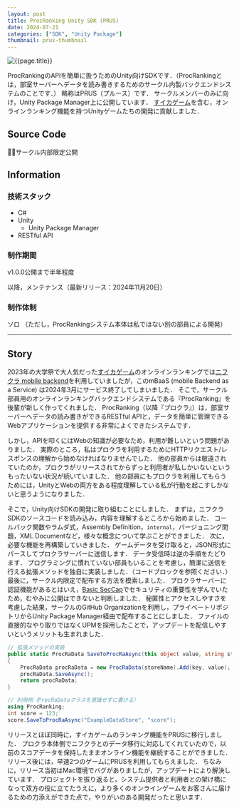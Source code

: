 ```yaml
---
layout: post
title: ProcRanking Unity SDK (PRUS)
date: 2024-07-21
categories: ["SDK", "Unity Package"]
thumbnail: prus-thumbnail
---
```


![{{page.title}}]({{site.baseurl}}/assets/images/prus-thumbnail.webp)

ProcRankingのAPIを簡単に扱うためのUnity向けSDKです．（ProcRankingとは，部室サーバーへデータを読み書きするためのサークル内製バックエンドシステムのことです．）
略称はPRUS（プルース）です．
サークルメンバーのみに向け，Unity Package Manager上に公開しています．
[すイカゲーム]({{site.baseurl}}/works/su-ika-game)を含む，オンラインランキング機能を持つUnityゲームたちの開発に貢献しました．

## Source Code

:bowing_man:サークル内部限定公開

## Information

### 技術スタック

- C#
- Unity
  - Unity Package Manager
- RESTful API

### 制作期間

v1.0.0公開まで半年程度

以降，メンテナンス（最新リリース：2024年11月20日）

### 制作体制

ソロ
（ただし，ProcRankingシステム本体は私ではない別の部員による開発）

---

## Story

2023年の大学祭で大人気だった[すイカゲーム]({{site.baseurl}}/works/su-ika-game)のオンラインランキングでは[ニフクラ mobile backend](https://mbaas.nifcloud.com/)を利用していましたが，このmBaaS (mobile Backend as a Service) は2024年3月にサービス終了してしまいました．
そこで，サークル部員用のオンラインランキングバックエンドシステムである『ProcRanking』を後輩が新しく作ってくれました．
ProcRanking（以降『プロクラ』）は，部室サーバーへデータの読み書きができるRESTful APIと，データを簡単に管理できるWebアプリケーションを提供する非常によくできたシステムです．

しかし，APIを叩くにはWebの知識が必要なため，利用が難しいという問題がありました．
実際のところ，私はプロクラを利用するためにHTTPリクエスト/レスポンスの理解から始めなければなりませんでした．
他の部員からは敬遠されていたのか，プロクラがリリースされてからずっと利用者が私しかいないというもったいない状況が続いていました．
他の部員にもプロクラを利用してもらうためには，UnityとWebの両方をある程度理解している私が行動を起こすしかないと思うようになりました．

そこで，Unity向けSDKの開発に取り組むことにしました．
まずは，ニフクラSDKのソースコードを読み込み，内容を理解するところから始めました．
コールバック関数やラムダ式，Assembly Definition，`internal`，バージョニング問題，XML Documentなど，様々な概念について学ぶことができました．
次に，必要な機能を再構築していきました．
ゲームデータを受け取ると，JSON形式にパースしてプロクラサーバーに送信します．
データ受信時は逆の手順をたどります．
プログラミングに慣れていない部員もいることを考慮し，簡潔に送信を行える拡張メソッドを独自に実装しました．（コードブロックを参照ください．）
最後に，サークル内限定で配布する方法を模索しました．
プロクラサーバーに認証機能があるとはいえ，[Basic SecCap](https://www.seccap.jp/basic/index.html)でセキュリティの重要性を学んでいたため，むやみに公開はできないと判断しました．
秘匿性とアクセスしやすさを考慮した結果，サークルのGitHub Organizationを利用し，プライベートリポジトリからUnity Package Manager経由で配布することにしました．
ファイルの直接的なやり取りではなくUPMを採用したことで，アップデートを配信しやすいというメリットも生まれました．

```csharp
// 拡張メソッドの実装
public static ProcRaData SaveToProcRaAsync(this object value, string storeName, string key)
{
    ProcRaData procRaData = new ProcRaData(storeName).Add(key, value);
    procRaData.SaveAsync();
    return procRaData;
}

// 利用例（ProcRaDataクラスを意識せずに書ける）
using ProcRanking;
int score = 123;
score.SaveToProcRaAsync("ExampleDataStore", "score");
```

リリースとほぼ同時に，すイカゲームのランキング機能をPRUSに移行しました．
プロクラ本体側でニフクラとのデータ移行に対応してくれていたので，以前のスコアデータを保持したままオンライン機能を継続することができました．
リリース後には，早速2つのゲームにPRUSを利用してもらえました．
ちなみに，リリース当初はMac環境でバグがありましたが，アップデートにより解決しています．
プロジェクトを振り返ると，システム提供者と利用者との架け橋になって双方の役に立てたうえに，より多くのオンラインゲームをお客さんに届けるための力添えができた点で，やりがいのある開発だったと思います．
